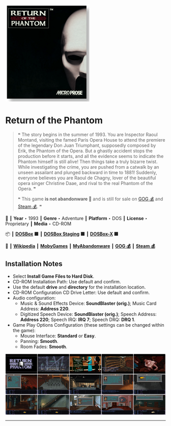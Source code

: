 ![](Thumbnail.png "application-thumbnail")

# Return of the Phantom

> ❝ The story begins in the summer of 1993. You are Inspector Raoul Montand, visiting the famed Paris Opera House to attend the premiere of the legendary Don Juan Triumphant, supposedly composed by Erik, the Phantom of the Opera. But a ghastly accident stops the production before it starts, and all the evidence seems to indicate the Phantom himself is still alive! Then things take a truly bizarre twist. While investigating the crime, you are pushed from a catwalk by an unseen assailant and plunged backward in time to 1881! Suddenly, everyone believes you are Raoul de Chagny, lover of the beautiful opera singer Christine Daae, and rival to the real Phantom of the Opera. ❞
>
> ❝ This game **is not abandonware 🚫** and is still for sale on [GOG 💰](https://www.gog.com/game/return_of_the_phantom) and [Steam 💰](https://store.steampowered.com/app/1299710/Return_of_the_Phantom/). ❞
>

📌 ┃ **Year** ‣ 1993 ┃ **Genre** ‣ Adventure ┃ **Platform** ‣ DOS ┃ **License** ‣ Proprietary ┃ **Media** ‣ CD-ROM 

📦 ┃ **[DOSBox](https://www.dosbox.com/) 🟩** ┃ **[DOSBox Staging](https://dosbox-staging.github.io/) 🟩** ┃ **[DOSBox-X](https://dosbox-x.com/) 🟩** 

📎 ┃ **[Wikipedia](https://en.wikipedia.org/wiki/Return_of_the_Phantom)** ┃ **[MobyGames](https://www.mobygames.com/game/2011/return-of-the-phantom/)** ┃ **[MyAbandonware](https://www.myabandonware.com/game/return-of-the-phantom-231)** ┃ **[GOG 💰](https://www.gog.com/game/return_of_the_phantom)** ┃ **[Steam 💰](https://store.steampowered.com/app/1299710/Return_of_the_Phantom/)** 

## Installation Notes
- Select **Install Game Files to Hard Disk**.
- CD-ROM Installation Path: Use default and confirm.
- Use the default **drive** and **directory** for the installation location.
- CD-ROM Configuration CD Drive Letter: Use default and confirm.
- Audio configuration:
  - Music & Sound Effects Device: **SoundBlaster (orig.)**; Music Card Address: **Address 220**.
  - Digitized Speech Device: **SoundBlaster (orig.)**; Speech Address: **Address 220**; Speech IRQ: **IRQ 7**; Speech DRQ: **DRQ 1**.
- Game Play Options Configuration (these settings can be changed within the game):
  - Mouse Interface: **Standard** or **Easy**.
  - Panning: **Smooth**.
  - Room Fades: **Smooth**.

![](Montage.png "Return of the Phantom")

---

